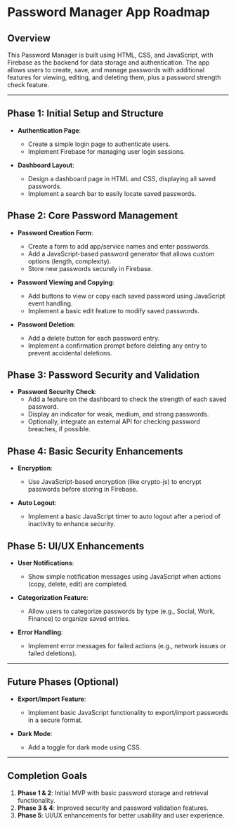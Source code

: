 # Password Manager App Roadmap

## Overview
This Password Manager is built using HTML, CSS, and JavaScript, with Firebase as the backend for data storage and authentication. The app allows users to create, save, and manage passwords with additional features for viewing, editing, and deleting them, plus a password strength check feature.

---

## Phase 1: Initial Setup and Structure

- **Authentication Page**:
  - Create a simple login page to authenticate users.
  - Implement Firebase for managing user login sessions.

- **Dashboard Layout**:
  - Design a dashboard page in HTML and CSS, displaying all saved passwords.
  - Implement a search bar to easily locate saved passwords.

## Phase 2: Core Password Management

- **Password Creation Form**:
  - Create a form to add app/service names and enter passwords.
  - Add a JavaScript-based password generator that allows custom options (length, complexity).
  - Store new passwords securely in Firebase.

- **Password Viewing and Copying**:
  - Add buttons to view or copy each saved password using JavaScript event handling.
  - Implement a basic edit feature to modify saved passwords.

- **Password Deletion**:
  - Add a delete button for each password entry.
  - Implement a confirmation prompt before deleting any entry to prevent accidental deletions.

## Phase 3: Password Security and Validation

- **Password Security Check**:
  - Add a feature on the dashboard to check the strength of each saved password.
  - Display an indicator for weak, medium, and strong passwords.
  - Optionally, integrate an external API for checking password breaches, if possible.

## Phase 4: Basic Security Enhancements

- **Encryption**:
  - Use JavaScript-based encryption (like crypto-js) to encrypt passwords before storing in Firebase.

- **Auto Logout**:
  - Implement a basic JavaScript timer to auto logout after a period of inactivity to enhance security.

## Phase 5: UI/UX Enhancements

- **User Notifications**:
  - Show simple notification messages using JavaScript when actions (copy, delete, edit) are completed.

- **Categorization Feature**:
  - Allow users to categorize passwords by type (e.g., Social, Work, Finance) to organize saved entries.

- **Error Handling**:
  - Implement error messages for failed actions (e.g., network issues or failed deletions).

---

## Future Phases (Optional)
- **Export/Import Feature**:
  - Implement basic JavaScript functionality to export/import passwords in a secure format.

- **Dark Mode**:
  - Add a toggle for dark mode using CSS.

---

## Completion Goals

1. **Phase 1 & 2**: Initial MVP with basic password storage and retrieval functionality.
2. **Phase 3 & 4**: Improved security and password validation features.
3. **Phase 5**: UI/UX enhancements for better usability and user experience.
